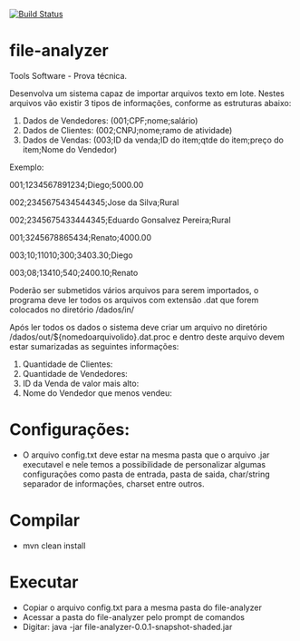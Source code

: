 [![Build Status](https://travis-ci.org/elibrelato/file-analyzer.svg?branch=master)](https://travis-ci.org/elibrelato/file-analyzer)

# file-analyzer

Tools Software - Prova técnica.

Desenvolva um sistema capaz de importar arquivos texto em lote. Nestes arquivos vão existir 3 tipos de informações, conforme as estruturas abaixo:  
 
1. Dados de Vendedores: (001;CPF;nome;salário)
2. Dados de Clientes:   (002;CNPJ;nome;ramo de atividade)
3. Dados de Vendas:     (003;ID da venda;ID do item;qtde do item;preço do item;Nome do Vendedor)
 
 
Exemplo:  
 
001;1234567891234;Diego;5000.00

002;2345675434544345;Jose da Silva;Rural

002;2345675433444345;Eduardo Gonsalvez Pereira;Rural

001;3245678865434;Renato;4000.00

003;10;11010;300;3403.30;Diego

003;08;13410;540;2400.10;Renato 
 
Poderão ser submetidos vários arquivos para serem importados, o programa deve ler todos os arquivos com extensão .dat que forem colocados no diretório /dados/in/ 
 
Após ler todos os dados o sistema deve criar um arquivo no diretório /dados/out/${nomedoarquivolido}.dat.proc e dentro deste arquivo devem estar sumarizadas as seguintes informações:  
 
1. Quantidade de Clientes:
2. Quantidade de Vendedores:
3. ID da Venda de valor mais alto:
4. Nome do Vendedor que menos vendeu:

# Configurações:
- O arquivo config.txt deve estar na mesma pasta que o arquivo .jar executavel e nele temos a possibilidade de personalizar algumas configurações como pasta de entrada, pasta de saida, char/string separador de informações, charset entre outros.

# Compilar
- mvn clean install

# Executar
- Copiar o arquivo config.txt para a mesma pasta do file-analyzer
- Acessar a pasta do file-analyzer pelo prompt de comandos
- Digitar: java -jar file-analyzer-0.0.1-snapshot-shaded.jar


